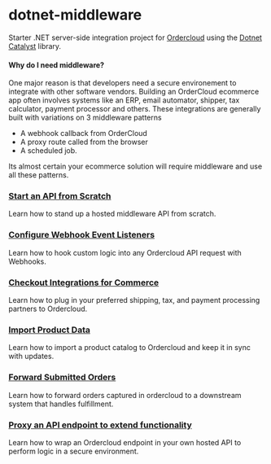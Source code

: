 # dotnet-middleware
Starter .NET server-side integration project for [Ordercloud](https://ordercloud.io/) using the [Dotnet Catalyst](https://github.com/ordercloud-api/ordercloud-dotnet-catalyst) library. 

#### Why do I need middleware? 

One major reason is that developers need a secure environement to integrate with other software vendors. Building an OrderCloud ecommerce app often involves systems like an ERP, email automator, shipper, tax calculator, payment processor and others. These integrations are generally built with variations on 3 middleware patterns
- A webhook callback from OrderCloud 
- A proxy route called from the browser
- A scheduled job. 

Its almost certain your ecommerce solution will require middleware and use all these patterns.

### [Start an API from Scratch](./Guides/SetupApi.md)

Learn how to stand up a hosted middleware API from scratch.

### [Configure Webhook Event Listeners](./Guides/Webhooks.md) 

Learn how to hook custom logic into any Ordercloud API request with Webhooks.

### [Checkout Integrations for Commerce](./Catalyst.Api/Controllers/CheckoutIntegrationController.cs) 
 
Learn how to plug in your preferred shipping, tax, and payment processing partners to Ordercloud.

### [Import Product Data](./Catalyst.Common/Jobs/ProductUpload)

Learn how to import a product catalog to Ordercloud and keep it in sync with updates.

### [Forward Submitted Orders](./Catalyst.Common/Jobs/ForwardOrder) 

Learn how to forward orders captured in ordercloud to a downstream system that handles fulfillment.

### [Proxy an API endpoint to extend functionality](./Catalyst.Api/Controllers/ProxyListOrdersController.cs)

Learn how to wrap an Ordercloud endpoint in your own hosted API to perform logic in a secure environment. 

